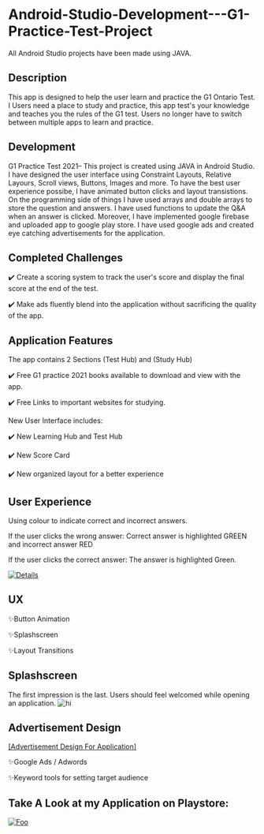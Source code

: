 # Android-Studio-Development---G1-Practice-Test-Project
All Android Studio projects have been made using JAVA. 

## Description 
This app is designed to help the user learn and practice the G1 Ontario Test. I Users need a place to study and practice, this app test's your knowledge and teaches you the rules of the G1 test. Users no longer have to switch between multiple apps to learn and practice.  

## Development 
G1 Practice Test 2021– This project is created using JAVA in Android Studio. I have designed the user interface using Constraint Layouts, Relative Layours, Scroll views, Buttons, Images and more. To have the best user experience possibe, I have animated button clicks and layout transistions. On the programming side of things I have used arrays and double arrays to store the question and answers. I have used functions to update the Q&A when an answer is clicked. Moreover, I have implemented google firebase and uploaded app to google play store. I have used google ads and created eye catching advertisements for the application.  

## Completed Challenges

✔️ Create a scoring system to track the user's score and display the final score at the end of the test.

✔️ Make ads fluently blend into the application without sacrificing the quality of the app.  

## Application Features
The app contains 2 Sections (Test Hub) and (Study Hub)

✔️ Free G1 practice 2021 books available to download and view with the app.

✔️ Free Links to important websites for studying.

New User Interface includes: 

✔️ New Learning Hub and Test Hub

✔️ New Score Card

✔️ New organized layout for a better experience


## User Experience
Using colour to indicate correct and incorrect answers.

If the user clicks the wrong answer: Correct answer is highlighted GREEN and incorrect answer RED

If the user clicks the correct answer: The answer is highlighted Green.

[![Details](https://github.com/noelshereportfolio/Android-Studio-Development---G1-Practice-Test-Application/blob/main/readme_assets/p1.png)](https://play.google.com/store/apps/details?id=com.noelistic.g1app)


## UX
✨Button Animation

✨Splashscreen

✨Layout Transitions 

## Splashscreen
The first impression is the last.
Users should feel welcomed while opening an application. 
![hi](https://github.com/noelshereportfolio/Android-Studio-Development---G1-Practice-Test-Application/blob/main/readme_assets/gif_splash.gif)

## Advertisement Design

[[Advertisement Design For Application]](https://www.youtube.com/watch?v=br8afPWrwEcp) 

✨Google Ads / Adwords 

✨Keyword tools for setting target audience



## Take A Look at my Application on Playstore:

[![Foo](https://github.com/noelshereportfolio/Android-Studio-Development---G1-Practice-Test-Application/blob/main/readme_assets/playbtn.png)](https://play.google.com/store/apps/details?id=com.noelistic.g1app)

